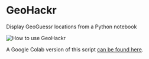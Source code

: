 # GeoHackr
Display GeoGuessr locations from a Python notebook

![How to use GeoHackr](./GeoHackr.gif)

A Google Colab version of this script [can be found here](https://colab.research.google.com/drive/1b6H2AT51XYdRHb2O_Yteym8cmaRbDUbp?usp=sharing).
